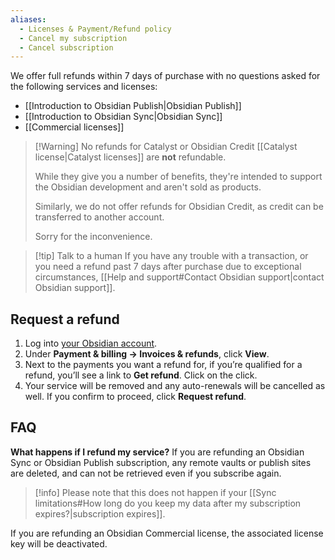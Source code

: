 ```yaml
---
aliases:
  - Licenses & Payment/Refund policy
  - Cancel my subscription
  - Cancel subscription
---
```


We offer full refunds within 7 days of purchase with no questions asked for the following services and licenses:

- [[Introduction to Obsidian Publish|Obsidian Publish]]
- [[Introduction to Obsidian Sync|Obsidian Sync]]
- [[Commercial licenses]]


> [!Warning] No refunds for Catalyst or Obsidian Credit
> [[Catalyst license|Catalyst licenses]] are **not** refundable. 
> 
> While they give you a number of benefits, they're intended to support the Obsidian development and aren't sold as products.
> 
> Similarly, we do not offer refunds for Obsidian Credit, as credit can be transferred to another account.
> 
> Sorry for the inconvenience.

> [!tip] Talk to a human
> If you have any trouble with a transaction, or you need a refund past 7 days after purchase due to exceptional circumstances, [[Help and support#Contact Obsidian support|contact Obsidian support]].

## Request a refund

1. Log into [your Obsidian account](https://obsidian.md/account).
2. Under **Payment & billing → Invoices & refunds**, click **View**.
3. Next to the payments you want a refund for, if you’re qualified for a refund, you’ll see a link to **Get refund**. Click on the click.
4. Your service will be removed and any auto-renewals will be cancelled as well. If you confirm to proceed, click **Request refund**.

## FAQ

**What happens if I refund my service?**
If you are refunding an Obsidian Sync or Obsidian Publish subscription, any remote vaults or publish sites are deleted, and can not be retrieved even if you subscribe again.

>[!info] Please note that this does not happen if your [[Sync limitations#How long do you keep my data after my subscription expires?|subscription expires]].

If you are refunding an Obsidian Commercial license, the associated license key will be deactivated.